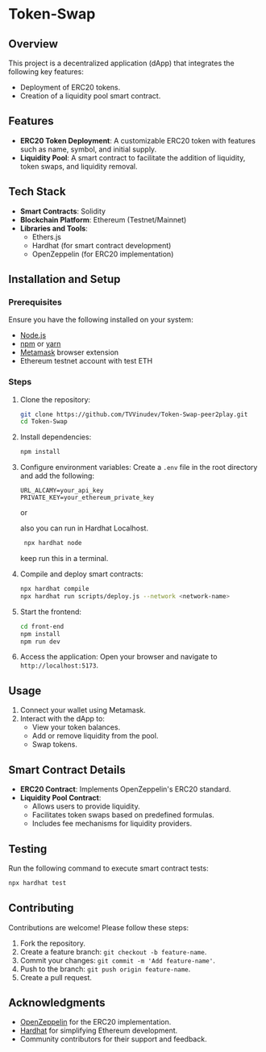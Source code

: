 # Token-Swap

## Overview
This project is a decentralized application (dApp) that integrates the following key features:
- Deployment of ERC20 tokens.
- Creation of a liquidity pool smart contract.

## Features
- **ERC20 Token Deployment**: A customizable ERC20 token with features such as name, symbol, and initial supply.
- **Liquidity Pool**: A smart contract to facilitate the addition of liquidity, token swaps, and liquidity removal.


## Tech Stack
- **Smart Contracts**: Solidity
- **Blockchain Platform**: Ethereum (Testnet/Mainnet)
- **Libraries and Tools**:
  - Ethers.js
  - Hardhat (for smart contract development)
  - OpenZeppelin (for ERC20 implementation)

## Installation and Setup

### Prerequisites
Ensure you have the following installed on your system:
- [Node.js](https://nodejs.org/)
- [npm](https://www.npmjs.com/) or [yarn](https://yarnpkg.com/)
- [Metamask](https://metamask.io/) browser extension
- Ethereum testnet account with test ETH

### Steps
1. Clone the repository:
   ```bash
   git clone https://github.com/TVVinudev/Token-Swap-peer2play.git
   cd Token-Swap
   ```

2. Install dependencies:
   ```bash
   npm install
   ```

3. Configure environment variables:
   Create a `.env` file in the root directory and add the following:
   ```env
   URL_ALCAMY=your_api_key
   PRIVATE_KEY=your_ethereum_private_key
   ```

   or
   
   also you can run in Hardhat Localhost.
   ```bash
    npx hardhat node
   ```
   keep run this in a terminal.

5. Compile and deploy smart contracts:
   ```bash
   npx hardhat compile
   npx hardhat run scripts/deploy.js --network <network-name>
   ```

6. Start the frontend:
   ```bash
   cd front-end
   npm install
   npm run dev
   ```

7. Access the application:
   Open your browser and navigate to `http://localhost:5173`.

## Usage
1. Connect your wallet using Metamask.
2. Interact with the dApp to:
   - View your token balances.
   - Add or remove liquidity from the pool.
   - Swap tokens.

## Smart Contract Details
- **ERC20 Contract**: Implements OpenZeppelin's ERC20 standard.
- **Liquidity Pool Contract**: 
  - Allows users to provide liquidity.
  - Facilitates token swaps based on predefined formulas.
  - Includes fee mechanisms for liquidity providers.

## Testing
Run the following command to execute smart contract tests:
```bash
npx hardhat test
```

## Contributing
Contributions are welcome! Please follow these steps:
1. Fork the repository.
2. Create a feature branch: `git checkout -b feature-name`.
3. Commit your changes: `git commit -m 'Add feature-name'`.
4. Push to the branch: `git push origin feature-name`.
5. Create a pull request.


## Acknowledgments
- [OpenZeppelin](https://openzeppelin.com/) for the ERC20 implementation.
- [Hardhat](https://hardhat.org/) for simplifying Ethereum development.
- Community contributors for their support and feedback.
